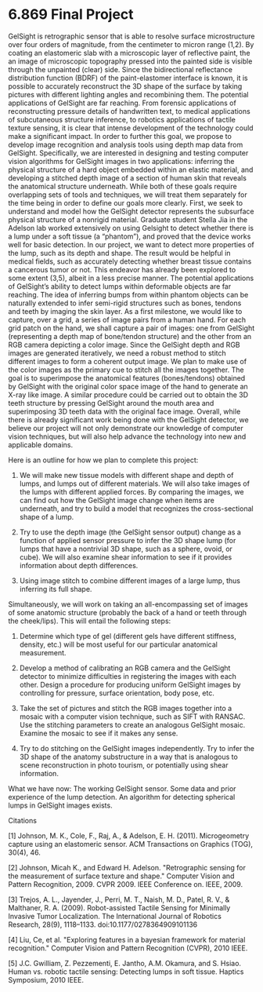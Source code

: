 6.869 Final Project
======================

GelSight is retrographic sensor that is able to resolve surface microstructure over four orders of magnitude, from the centimeter to micron range (1,2). By coating an elastomeric slab with a microscopic layer of reflective paint, the an image of microscopic topography pressed into the painted side is visible through the unpainted (clear) side. Since the bidirectional reflectance distribution function (BDRF) of the paint-elastomer interface is known, it is possible to accurately reconstruct the 3D shape of the surface by taking pictures with different lighting angles and recombining them.
The potential applications of GelSight are far reaching. From forensic applications of reconstructing pressure details of handwritten text, to medical applications of subcutaneous structure inference, to robotics applications of tactile texture sensing, it is clear that intense development of the technology could make a significant impact. In order to further this goal, we propose to develop image recognition and analysis tools using depth map data from GelSight. Specifically, we are interested in designing and testing computer vision algorithms for GelSight images in two applications: inferring the physical structure of a hard object embedded within an elastic material, and developing a stitched depth image of a section of human skin that reveals the anatomical structure underneath. 
While both of these goals require overlapping sets of tools and techniques, we will treat them separately for the time being in order to define our goals more clearly. First, we seek to understand and model how the GelSight detector represents the subsurface physical structure of a nonrigid material. Graduate student Stella Jia in the Adelson lab worked extensively on using Gelsight to detect whether there is a lump under a soft tissue (a “phantom”), and proved that the device works well for basic detection. In our project, we want to detect more properties of the lump, such as its depth and shape. The result would be helpful in medical fields, such as accurately detecting whether breast tissue contains a cancerous tumor or not. This endeavor has already been explored to some extent (3,5), albeit in a less precise manner.
The potential applications of GelSight’s ability to detect lumps within deformable objects are far reaching. The idea of inferring bumps from within phantom objects can be naturally extended to infer semi-rigid structures such as bones, tendons and teeth by imaging the skin layer. As a first milestone, we would like to capture, over a grid, a series of image pairs from a human hand. For each grid patch on the hand, we shall capture a pair of images: one from GelSight (representing a depth map of bone/tendon structure) and the other from an RGB camera depicting a color image. 
Since the GelSight depth and RGB images are generated iteratively, we need a robust method to stitch different images to form a coherent output image. We plan to make use of the color images as the primary cue to stitch all the images together. The goal is to superimpose the anatomical features (bones/tendons) obtained by GelSight with the original color space image of the hand to generate an X-ray like image. A similar procedure could be carried out to obtain the 3D teeth structure by pressing GelSight around the mouth area and superimposing 3D teeth data with the original face image.
Overall, while there is already significant work being done with the GelSight detector, we believe our project will not only demonstrate our knowledge of computer vision techniques, but will also help advance the technology into new and applicable domains. 

Here is an outline for how we plan to complete this project:

1. We will make new tissue models with different shape and depth of lumps, and lumps out of different materials. We will also take images of the lumps with different applied forces. By comparing the images, we can find out how the GelSight image change when items are underneath, and try to build a model that recognizes the cross-sectional shape of a lump. 

2. Try to use the depth image (the GelSight sensor output) change as a function of applied sensor pressure to infer the 3D shape lump (for lumps that have a nontrivial 3D shape, such as a sphere, ovoid, or cube). We will also examine shear information to see if it provides information about depth differences.

3. Using image stitch to combine different images of a large lump, thus inferring its full shape.

Simultaneously, we will work on taking an all-encompassing set of images of some anatomic structure (probably the back of a hand or teeth through the cheek/lips). This will entail the following steps:

1. Determine which type of gel (different gels have different stiffness, density, etc.) will be most useful for our particular anatomical measurement.

2. Develop a method of calibrating an RGB camera and the GelSight detector to minimize difficulties in registering the images with each other. Design a procedure for producing uniform GelSight images by controlling for pressure, surface orientation, body pose, etc.

3. Take the set of pictures and stitch the RGB images together into a mosaic with a computer vision technique, such as SIFT with RANSAC. Use the stitching parameters to create an analogous GelSight mosaic. Examine the mosaic to see if it makes any sense.

4. Try to do stitching on the GelSight images independently. Try to infer the 3D shape of the anatomy substructure in a way that is analogous to scene reconstruction in photo tourism, or potentially using shear information.

What we have now:
The working GelSight sensor. Some data and prior experience of the lump detection. An algorithm for detecting spherical lumps in GelSight images exists. 

Citations

[1] Johnson, M. K., Cole, F., Raj, A., & Adelson, E. H. (2011). Microgeometry capture using an elastomeric sensor. ACM Transactions on Graphics (TOG), 30(4), 46.

[2] Johnson, Micah K., and Edward H. Adelson. "Retrographic sensing for the measurement of surface texture and shape." Computer Vision and Pattern Recognition, 2009. CVPR 2009. IEEE Conference on. IEEE, 2009.

[3] Trejos, A. L., Jayender, J., Perri, M. T., Naish, M. D., Patel, R. V., & Malthaner, R. A. (2009). Robot-assisted Tactile Sensing for Minimally Invasive Tumor Localization. The International Journal of Robotics Research, 28(9), 1118–1133. doi:10.1177/0278364909101136

[4] Liu, Ce, et al. "Exploring features in a bayesian framework for material recognition." Computer Vision and Pattern Recognition (CVPR), 2010 IEEE.

[5] J.C. Gwilliam, Z. Pezzementi, E. Jantho, A.M. Okamura, and S. Hsiao. Human vs. robotic tactile sensing: Detecting lumps in soft tissue. Haptics Symposium, 2010 IEEE.
